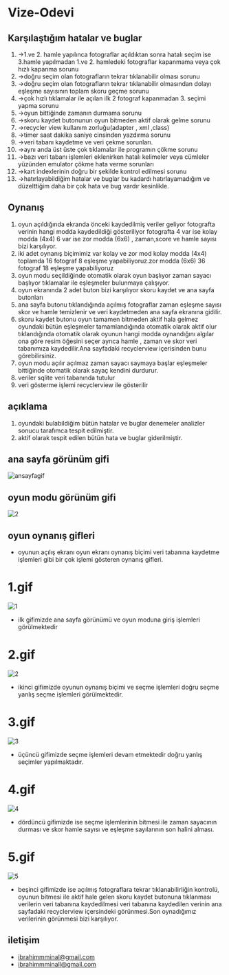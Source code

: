 # Vize-Odevi
 ## Karşılaştığım hatalar ve buglar
 1. ->1.ve 2. hamle yapılınca fotograflar açıldıktan sonra hatalı seçim ise 3.hamle yapılmadan 1.ve 2. hamledeki fotograflar kapanmama veya çok hızlı kapanma sorunu
 2. ->doğru seçim olan fotografların tekrar tıklanabilir olması sorunu
 3. ->doğru seçim olan fotografların tekrar tıklanabilir olmasından dolayı eşleşme sayısının toplam skoru geçme sorunu
 4. ->çok hızlı tıklamalar ile açılan ilk 2 fotograf kapanmadan 3. seçimi yapma sorunu
 5. ->oyun bittiğinde zamanın durmama sorunu
 6. ->skoru kaydet butonunun oyun bitmeden aktif olarak gelme sorunu
 7. ->recycler view kullanım zorluğu(adapter , xml ,class)
 8. ->timer saat dakika saniye cinsinden yazdırma sorunu
 9. ->veri tabanı kaydetme ve veri çekme sorunları.
 10. ->aynı anda üst üste çok tıklamalar ile programın çökme sorunu
 11. ->bazı veri tabanı işlemleri eklenirken hatalı kelimeler veya cümleler yüzünden emulator çökme hata verme sorunları
 12. ->kart indexlerinin doğru bir şekilde kontrol edilmesi sorunu
 13. ->hatırlayabildiğim hatalar ve buglar bu kadardı hatırlayamadığım ve düzelttiğim daha bir çok hata ve bug vardır kesinlikle.
 
## Oynanış
 1. oyun açıldığında ekranda önceki kaydedilmiş veriler geliyor fotografta verinin hangi modda kaydedildiği gösteriliyor fotografta 4  var ise kolay modda (4x4) 6 var ise zor modda (6x6) , zaman,score ve hamle sayısı bizi karşılıyor.
 2. iki adet oynanış biçimimiz var kolay ve zor mod kolay modda (4x4) toplamda 16 fotograf 8 eşleşme yapabiliyoruz.zor modda (6x6) 36 fotograf 18 eşleşme yapabiliyoruz
 3. oyun modu seçildiğinde otomatik olarak oyun başlıyor zaman sayacı başlıyor tıklamalar ile eşleşmeler bulunmaya çalışıyor.
 4. oyun ekranında 2 adet buton bizi karşılıyor skoru kaydet ve ana sayfa butonları
 5. ana sayfa butonu tıklandığında açılmış fotograflar zaman eşleşme sayısı skor ve hamle temizlenir ve veri kaydetmeden ana sayfa ekranına gidilir.
 6. skoru kaydet butonu oyun tamamen bitmeden aktif hala gelmez oyundaki bütün eşleşmeler tamamlandığında otomatik olarak aktif olur tıklandığında otomatik olarak oyunun hangi modda oynandığını algılar ona göre resim öğesini seçer ayrıca hamle , zaman ve skor veri tabanımıza kaydedilir.Ana sayfadaki recyclerview içerisinden bunu görebilirsiniz.
 7. oyun modu açılır açılmaz zaman sayacı saymaya başlar eşleşmeler bittiğinde otomatik olarak sayaç kendini durdurur.
 8. veriler sqlite veri tabanında tutulur
 9. veri gösterme işlemi recyclerview ile gösterilir
 ## açıklama
 1. oyundaki bulabildiğim bütün hatalar ve buglar denemeler analizler sonucu tarafımca tespit edilmiştir.
 2. aktif olarak tespit edilen bütün hata ve buglar giderilmiştir.
 ## ana sayfa görünüm gifi
 ![ansayfagif](https://user-images.githubusercontent.com/33986500/163313328-3bfa3d32-546e-473c-ad2c-9fc134ea582a.gif)
## oyun modu görünüm gifi
![2](https://user-images.githubusercontent.com/33986500/163313622-62755f01-0ac5-4c6d-8798-6942520779fb.gif)
## oyun oynanış gifleri
- oyunun açılış ekranı oyun ekranı oynanış biçimi veri tabanına kaydetme işlemleri gibi bir çok işlemi gösteren oynanış gifleri.
# 1.gif
![1](https://user-images.githubusercontent.com/33986500/163313819-f03d9e28-4a71-4703-8585-7bcf2e35add2.gif)
- ilk gifimizde ana sayfa görünümü ve oyun moduna giriş işlemleri görülmektedir
# 2.gif
![2](https://user-images.githubusercontent.com/33986500/163313838-b820fdb3-3562-482b-b002-92f3e3125a9b.gif)
- ikinci gifimizde oyunun oynanış biçimi ve seçme işlemleri doğru seçme yanlış seçme işlemleri görülmektedir.
# 3.gif
![3](https://user-images.githubusercontent.com/33986500/163314242-3d493152-dc12-441c-a000-df952294668c.gif)
- üçüncü gifimizde seçme işlemleri devam etmektedir doğru yanlış seçimler yapılmaktadır.
# 4.gif
![4](https://user-images.githubusercontent.com/33986500/163314620-4ee92d37-98f9-4e0e-b025-1cb9d966fe8a.gif)
- dördüncü gifimizde ise seçme işlemlerinin bitmesi ile zaman sayacının durması ve skor hamle sayısı ve eşleşme sayılarının son halini alması.
# 5.gif
![5](https://user-images.githubusercontent.com/33986500/163315140-08c56c9e-4b5c-4135-8f4c-362268eb7380.gif)
- beşinci gifimizde ise açılmış fotograflara tekrar tıklanabilirliğin kontrolü, oyunun bitmesi ile aktif hale gelen skoru kaydet butonuna tıklanması verilerin veri tabanına kaydedilmesi veri tabanına kaydedilen verinin ana sayfadaki recyclerview içersindeki görünmesi.Son oynadığımız verilerinin görünmesi bizi karşılıyor.

## iletişim
- ibrahimmminal@gmail.com
- ibrahimmminall@gmail.com


